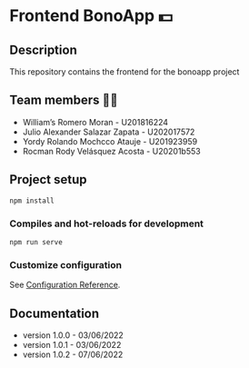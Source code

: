 # Frontend BonoApp 💵

## Description
This repository contains the frontend for the bonoapp project

## Team members 👨‍💻
* William’s Romero Moran - U201816224
* Julio Alexander Salazar Zapata - U202017572
* Yordy Rolando Mochcco Atauje - U201923959
* Rocman Rody Velásquez Acosta - U20201b553

## Project setup
```
npm install
```

### Compiles and hot-reloads for development
```
npm run serve
```

### Customize configuration
See [Configuration Reference](https://cli.vuejs.org/config/).

## Documentation
* version 1.0.0 - 03/06/2022
* version 1.0.1 - 03/06/2022
* version 1.0.2 - 07/06/2022